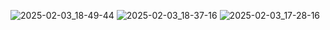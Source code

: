 ![2025-02-03_18-49-44](https://github.com/user-attachments/assets/6fde916d-ab19-4bfa-bb8a-a2bbb1db5fbd)
![2025-02-03_18-37-16](https://github.com/user-attachments/assets/7cf617f1-ee7f-40ab-b84a-6300420ce2b3)
![2025-02-03_17-28-16](https://github.com/user-attachments/assets/01e6fe1c-9065-4f2d-9c30-a49cc5f41737)
